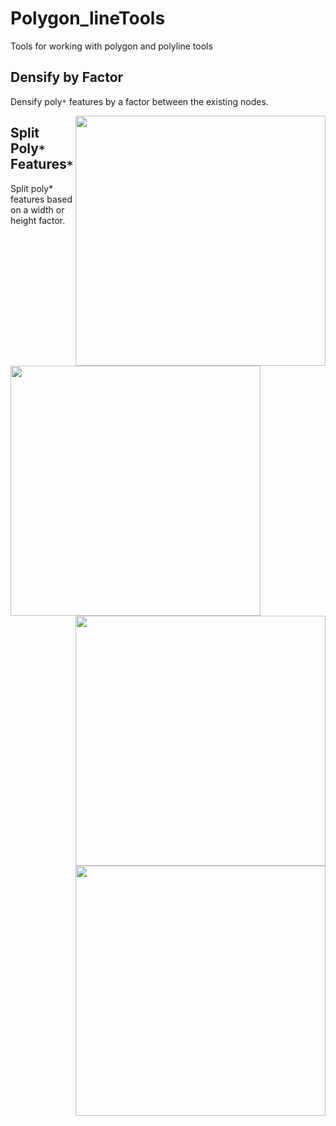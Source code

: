 # Polygon_lineTools

Tools for working with polygon and polyline tools

## Densify by Factor

Densify poly`*` features by a factor between the existing nodes.

<a href="url"><img src="https://github.com/Dan-Patterson/tools_pro/blob/master/Polygon_lineTools/Images/Densify.png" align="right" width="400" ></a>

## Split Poly`*` Features`*`

Split poly* features based on a width or height factor.
<a href="url"><img src="https://github.com/Dan-Patterson/tools_pro/blob/master/Polygon_lineTools/Images/Split_poly_features.png" align="left" width="400" ></a>


<a href="url"><img src="https://github.com/Dan-Patterson/tools_pro/blob/master/Polygon_lineTools/Images/sampling_grid_results.png" align="right" width="400" ></a>


<a href="url"><img src="https://github.com/Dan-Patterson/tools_pro/blob/master/Polygon_lineTools/Images/sampling_grids.png" align="right" width="400" ></a>
